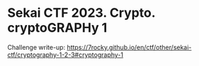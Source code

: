 # Sekai CTF 2023. Crypto. cryptoGRAPHy 1

Challenge write-up: https://7rocky.github.io/en/ctf/other/sekai-ctf/cryptography-1-2-3#cryptography-1
